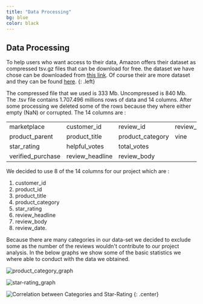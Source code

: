 ```yaml
---
title: "Data Processing"
bg: blue
color: black
---
```


## Data Processing

To help users who want access to their data, Amazon offers their dataset as compressed tsv.gz files that can be download for free. the dataset we have chose can be downloaded from [this link](https://s3.amazonaws.com/amazon-reviews-pds/tsv/amazon_reviews_multilingual_UK_v1_00.tsv.gz). Of course their are more dataset and they can be found [here](https://s3.amazonaws.com/amazon-reviews-pds/tsv/index.txt).
{: .left}

The compressed file that we used is 333 Mb. Uncompressed is 840 Mb. The .tsv file contains 1.707.496 millions rows of data and 14 columns. After some processing we deleted some of the rows because they where either empty (NaN) or corrupted.
The 14 columns are :
<div>
<table style="width:100%">
<tr>
<td align="left">marketplace</td>
<td align="left">customer_id</td>
<td align="left">review_id</td>
<td align="left">review_date</td>
</tr>
<tr>
<td align="left">product_parent</td>
<td align="left">product_title</td>
<td align="left">product_category</td>
<td align="left">vine</td>
</tr>
<tr>
<td align="left">star_rating</td>
<td align="left">helpful_votes</td>
<td align="left">total_votes</td>

</tr>
<tr>
<td align="left">verified_purchase</td>
<td align="left">review_headline</td>
<td align="left">review_body</td>

</tr>
</table>
</div>
<!-- {: .center} -->
We decided to use 8 of the 14 columns for our project which are :

1. customer_id
1. product_id
1. product_title
1. product_category
1. star_rating
1. review_headline
1. review_body
1. review_date.

Because there are many categories in our data-set we decided to exclude some as the number of the reviews wouldn't contribute to our project analysis. In the below graphs we show some of the basic statistics we where able to conduct with the data we obtained.


![product_category_graph](https://raw.githubusercontent.com/carmignanivittorio/SocialGraphProject/master/img/product_category.jpg)

![star-rating_graph](https://raw.githubusercontent.com/carmignanivittorio/SocialGraphProject/master/img/star_rating.png)

![Correlation between Categories and Star-Rating](https://raw.githubusercontent.com/carmignanivittorio/SocialGraphProject/master/img/Correlation%20between%20Categories%20and%20Star-Rating.png)
{: .center}

